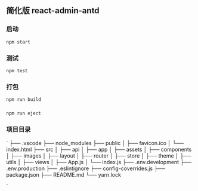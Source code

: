 ## 简化版 react-admin-antd

### 启动

`npm start`

### 测试

`npm test`

### 打包

`npm run build`

###

`npm run eject`

### 项目目录

`
├── .vscode
├── node_modules
├── public
│ ├── favicon.ico
│ └── index.html
├── src
│ ├── api
│ ├── app
│ ├── assets
│ ├── components
│ ├── images
│ ├── layout
│ ├── router
│ ├── store
│ ├── theme
│ ├── utils
│ ├── views
│ ├── App.js
│ └── index.js
├── .env.development
├── .env.production
├── .eslintignore
├── config-coverrides.js
├── package.json
├── README.md
└── yarn.lock

`
